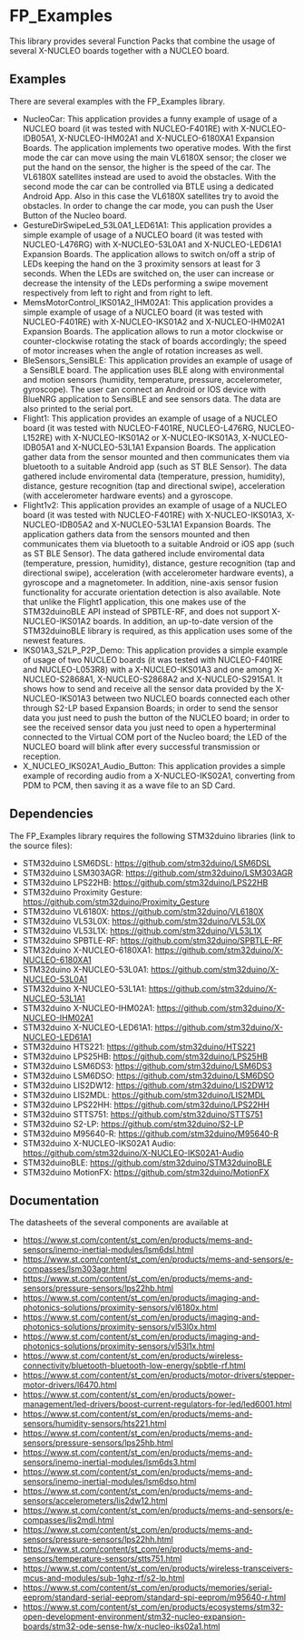 # FP_Examples

This library provides several Function Packs that combine the usage of several X-NUCLEO boards together with a NUCLEO board.

## Examples

There are several examples with the FP_Examples library.
* NucleoCar: This application provides a funny example of usage of a NUCLEO board (it was tested with NUCLEO-F401RE) with 
X-NUCLEO-IDB05A1, X-NUCLEO-IHM02A1 and X-NUCLEO-6180XA1 Expansion Boards. The application implements two operative modes. With the 
first mode the car can move using the main VL6180X sensor; the closer we put the hand on the sensor, the higher is the speed of the car. 
The VL6180X satellites instead are used to avoid the obstacles. With the second mode the car can be controlled via BTLE using a dedicated 
Android App. Also in this case the VL6180X satellites try to avoid the obstacles. In order to change the car mode, you can push the User 
Button of the Nucleo board.
* GestureDirSwipeLed_53L0A1_LED61A1: This application provides a simple example of usage of a NUCLEO board (it was tested with NUCLEO-L476RG) 
with X-NUCLEO-53L0A1 and X-NUCLEO-LED61A1 Expansion Boards. The application allows to switch on/off a strip of LEDs keeping the hand on the 3
proximity sensors at least for 3 seconds. When the LEDs are switched on, the user can increase or decrease the intensity of the LEDs performing
a swipe movement respectively from left to right and from right to left.
* MemsMotorControl_IKS01A2_IHM02A1: This application provides a simple example of usage of a NUCLEO board (it was tested with NUCLEO-F401RE) 
with X-NUCLEO-IKS01A2 and X-NUCLEO-IHM02A1 Expansion Boards. The application allows to run a motor clockwise or counter-clockwise rotating the 
stack of boards accordingly; the speed of motor increases when the angle of rotation increases as well. 
* BleSensors_SensiBLE: This application provides an example of usage of a SensiBLE board. The application uses BLE along with environmental and 
motion sensors (humidity, temperature, pressure, accelerometer, gyroscope). The user can connect an Android or IOS device with BlueNRG application 
to SensiBLE and see sensors data. The data are also printed to the serial port.
* Flight1: This application provides an example of usage of a NUCLEO board (it was tested with NUCLEO-F401RE, NUCLEO-L476RG, NUCLEO-L152RE) with
X-NUCLEO-IKS01A2 or X-NUCLEO-IKS01A3, X-NUCLEO-IDB05A1 and X-NUCLEO-53L1A1 Expansion Boards. The application gather data from the sensor mounted and then communicates
them via bluetooth to a suitable Android app (such as ST BLE Sensor). The data gathered include enviromental data (temperature, pression, humidity), 
distance, gesture recognition (tap and directional swipe), acceleration (with accelerometer hardware events) and a gyroscope.
* Flight1v2: This application provides an example of usage of a NUCLEO board (it was tested with NUCLEO-F401RE) with
X-NUCLEO-IKS01A3, X-NUCLEO-IDB05A2 and X-NUCLEO-53L1A1 Expansion Boards. The application gathers data from the sensors mounted and then communicates
them via bluetooth to a suitable Android or iOS app (such as ST BLE Sensor). The data gathered include enviromental data (temperature, pression, humidity), 
distance, gesture recognition (tap and directional swipe), acceleration (with accelerometer hardware events), a gyroscope and a magnetometer. In addition, nine-axis sensor fusion functionality for accurate orientation detection is also available. Note that
unlike the Flight1 application, this one makes use of the STM32duinoBLE API instead of SPBTLE-RF, and does not support X-NUCLEO-IKS01A2 boards. In addition, an up-to-date version of the STM32duinoBLE library is required, as this application uses some of the newest features.
* IKS01A3_S2LP_P2P_Demo: This application provides a simple example of usage of two NUCLEO boards (it was tested with NUCLEO-F401RE and NUCLEO-L053R8) 
with a X-NUCLEO-IKS01A3 and one among X-NUCLEO-S2868A1, X-NUCLEO-S2868A2 and X-NUCLEO-S2915A1. It shows how to send and receive all the sensor data 
provided by the X-NUCLEO-IKS01A3 between two NUCLEO boards connected each other through S2-LP based Expansion Boards; in order to send the sensor data 
you just need to push the button of the NUCLEO board; in order to see the received sensor data you just need to open a hyperterminal connected to 
the Virtual COM port of the Nucleo board; the LED of the NUCLEO board will blink after every successful transmission or reception.
* X_NUCLEO_IKS02A1_Audio_Button: This application provides a simple example of recording audio from a X-NUCLEO-IKS02A1, converting from PDM to PCM, then saving it as a wave file to an SD Card. 

## Dependencies

The FP_Examples library requires the following STM32duino libraries (link to the source files):

* STM32duino LSM6DSL: https://github.com/stm32duino/LSM6DSL
* STM32duino LSM303AGR: https://github.com/stm32duino/LSM303AGR
* STM32duino LPS22HB: https://github.com/stm32duino/LPS22HB
* STM32duino Proximity Gesture: https://github.com/stm32duino/Proximity_Gesture
* STM32duino VL6180X: https://github.com/stm32duino/VL6180X
* STM32duino VL53L0X: https://github.com/stm32duino/VL53L0X
* STM32duino VL53L1X: https://github.com/stm32duino/VL53L1X
* STM32duino SPBTLE-RF: https://github.com/stm32duino/SPBTLE-RF
* STM32duino X-NUCLEO-6180XA1: https://github.com/stm32duino/X-NUCLEO-6180XA1
* STM32duino X-NUCLEO-53L0A1: https://github.com/stm32duino/X-NUCLEO-53L0A1
* STM32duino X-NUCLEO-53L1A1: https://github.com/stm32duino/X-NUCLEO-53L1A1
* STM32duino X-NUCLEO-IHM02A1: https://github.com/stm32duino/X-NUCLEO-IHM02A1
* STM32duino X-NUCLEO-LED61A1: https://github.com/stm32duino/X-NUCLEO-LED61A1
* STM32duino HTS221: https://github.com/stm32duino/HTS221
* STM32duino LPS25HB: https://github.com/stm32duino/LPS25HB
* STM32duino LSM6DS3: https://github.com/stm32duino/LSM6DS3
* STM32duino LSM6DSO: https://github.com/stm32duino/LSM6DSO
* STM32duino LIS2DW12: https://github.com/stm32duino/LIS2DW12
* STM32duino LIS2MDL: https://github.com/stm32duino/LIS2MDL
* STM32duino LPS22HH: https://github.com/stm32duino/LPS22HH
* STM32duino STTS751: https://github.com/stm32duino/STTS751
* STM32duino S2-LP: https://github.com/stm32duino/S2-LP
* STM32duino M95640-R: https://github.com/stm32duino/M95640-R
* STM32duino X-NUCLEO-IKS02A1 Audio: https://github.com/stm32duino/X-NUCLEO-IKS02A1-Audio
* STM32duinoBLE: https://github.com/stm32duino/STM32duinoBLE
* STM32duino MotionFX: https://github.com/stm32duino/MotionFX

## Documentation

The datasheets of the several components are available at  
 * https://www.st.com/content/st_com/en/products/mems-and-sensors/inemo-inertial-modules/lsm6dsl.html
 * https://www.st.com/content/st_com/en/products/mems-and-sensors/e-compasses/lsm303agr.html
 * https://www.st.com/content/st_com/en/products/mems-and-sensors/pressure-sensors/lps22hb.html
 * https://www.st.com/content/st_com/en/products/imaging-and-photonics-solutions/proximity-sensors/vl6180x.html
 * https://www.st.com/content/st_com/en/products/imaging-and-photonics-solutions/proximity-sensors/vl53l0x.html
 * https://www.st.com/content/st_com/en/products/imaging-and-photonics-solutions/proximity-sensors/vl53l1x.html
 * https://www.st.com/content/st_com/en/products/wireless-connectivity/bluetooth-bluetooth-low-energy/spbtle-rf.html
 * https://www.st.com/content/st_com/en/products/motor-drivers/stepper-motor-drivers/l6470.html
 * https://www.st.com/content/st_com/en/products/power-management/led-drivers/boost-current-regulators-for-led/led6001.html
 * https://www.st.com/content/st_com/en/products/mems-and-sensors/humidity-sensors/hts221.html
 * https://www.st.com/content/st_com/en/products/mems-and-sensors/pressure-sensors/lps25hb.html
 * https://www.st.com/content/st_com/en/products/mems-and-sensors/inemo-inertial-modules/lsm6ds3.html
 * https://www.st.com/content/st_com/en/products/mems-and-sensors/inemo-inertial-modules/lsm6dso.html
 * https://www.st.com/content/st_com/en/products/mems-and-sensors/accelerometers/lis2dw12.html
 * https://www.st.com/content/st_com/en/products/mems-and-sensors/e-compasses/lis2mdl.html
 * https://www.st.com/content/st_com/en/products/mems-and-sensors/pressure-sensors/lps22hh.html
 * https://www.st.com/content/st_com/en/products/mems-and-sensors/temperature-sensors/stts751.html
 * https://www.st.com/content/st_com/en/products/wireless-transceivers-mcus-and-modules/sub-1ghz-rf/s2-lp.html
 * https://www.st.com/content/st_com/en/products/memories/serial-eeprom/standard-serial-eeprom/standard-spi-eeprom/m95640-r.html
 * https://www.st.com/content/st_com/en/products/ecosystems/stm32-open-development-environment/stm32-nucleo-expansion-boards/stm32-ode-sense-hw/x-nucleo-iks02a1.html




